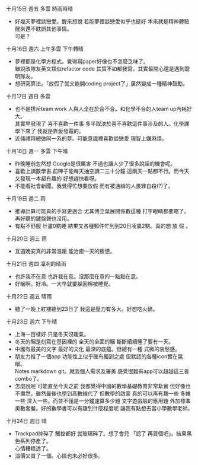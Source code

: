 十月15日 週五 多雲 時雨時晴  
- 好幾天夢裡談戀愛。醒來想說 若能夢裡談戀愛似乎也挺好 本來就是精神體驗 醒來還不耽誤其他事情。  
可是？  

十月16日 週六 上午多雲 下午轉晴
- 夢裡都是化學方程式。覺得寫paper好像也不怎麼乏味了。  
雖說改隊友英文類似refactor code 其實不如都我寫。其實最開心還是遇到聰明隊友。
- 想研究算法。「放假了就又能開coding project了」居然變成一種精神鼓勵。

十月17日 週日 多雲
- 也不是排斥team work 人與人全在於合不合。和化學不合的人team up內耗好大。  
其實早發現了 喜不喜歡一件事 多半取決於喜不喜歡這件事涉及的人。化學課學下來了 我就是靠愛發電的。
- 近倆禮拜總做同一系的夢。可能意識裡喜歡談戀愛 理智上嫌麻煩。 

十月18日 週一 多雲 下午晴
- 昨晚睡前忽然想 Google是很厲害 不過也讓人少了很多說話的機會呢。
- 喜歡上讀數學書.前陣子能每天抽空讀二三十分鐘 這兩天一點都不行。而今天又發現一本超有趣的 好想趕快看呀。
- 不能看社會新聞。我覺得忙想要放假 而有被通緝的人畏罪自殺(?)了。

十月19日 週二 雨
- 推導計算可能真的手寫更適合 尤其傅立葉展開係數這種 打字眼睛都要瞎了。再好聽的鍵盤聲也沒用。 
- 有點不舒服 計畫0點睡 結果又各種郵件忙到到20日凌晨2點。真的想 放 假 。

十月20日 週三 雨
- 互道晚安真的非常溫暖 能治癒一天的疲憊。

十月21日 週四 凜冽的晴雨
- 也許我不在意 也許我在意。沒那麼在意的一點點在意。
- 好睏啊。好冷。一大早就要躲回棉被睡覺。

十月22日 週五 晴雨
- 聽了一晚上紅樓聽到23日了 我這是壓力有多大。好想吃火鍋。

十月23日 週六 下午晴
- 上海一百樣好 只是冬天沒暖氣。
- 冬天的睏是刻寫在基因裡的 全天的全面的睏 斷斷續續睡了要有一天。
- 中國有最美的文字 最好的文化 最深的底蘊。但總有一種 式微的哀愁感。
- 朋友力推了一個app 功能性上似乎確有獨到之處 但默認的各種icon實在晃眼。  
Notes markdown git。就我個人需求及審美 感覺很難有app可以超越這三者combo了。
- 怎麼說呢 可能直至今天之前 我都覺得中國的數學基礎教育非常紮實 但好像也不盡然。雖然最後也學到高數線代了 但數學的啟蒙 真的可以再有趣一些 多維一些 深入一些。而並不僅是一分鐘速算多少題 文字遊戲般的應用題 外加標準奧數套餐。好的數學書可以有趣到什麼程度呢 讓我有點想去當小學數學老師。

十月24日 週日 晴
- Trackpad摔碎了 觸控都好 就玻璃碎了。想了會兒 「認了 再買個吧」。結果黑色系列停產了。  
心情糟糕透了。
- 溢價又買了一個。心情也未必好很多。
